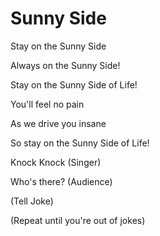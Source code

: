 # Sunny Side

Stay on the Sunny Side
 
Always on the Sunny Side!

Stay on the Sunny Side of Life!

You'll feel no pain

As we drive you insane

So stay on the Sunny Side of Life!


Knock Knock (Singer)

Who's there? (Audience)

(Tell Joke)


(Repeat until you're out of jokes)
